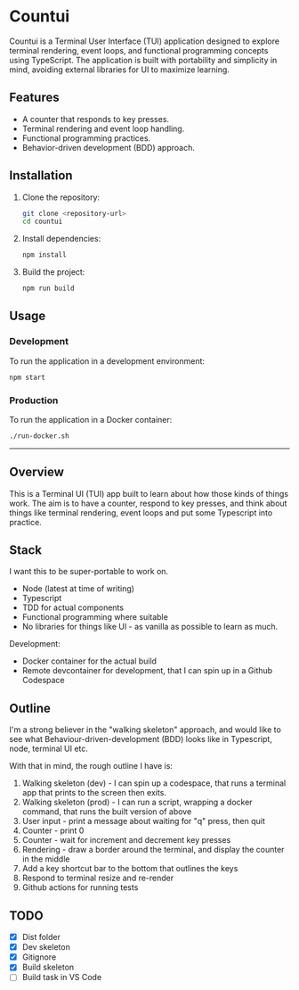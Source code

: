 # Countui

Countui is a Terminal User Interface (TUI) application designed to explore terminal rendering, event loops, and functional programming concepts using TypeScript. The application is built with portability and simplicity in mind, avoiding external libraries for UI to maximize learning.

## Features
- A counter that responds to key presses.
- Terminal rendering and event loop handling.
- Functional programming practices.
- Behavior-driven development (BDD) approach.

## Installation

1. Clone the repository:
   ```bash
   git clone <repository-url>
   cd countui
   ```

2. Install dependencies:
   ```bash
   npm install
   ```

3. Build the project:
   ```bash
   npm run build
   ```

## Usage

### Development
To run the application in a development environment:
```bash
npm start
```

### Production
To run the application in a Docker container:
```bash
./run-docker.sh
```

---

## Overview

This is a Terminal UI (TUI) app built to learn about how those kinds of things work. The aim is to have a counter, respond to key presses, and think about things like terminal rendering, event loops and put some Typescript into practice.

## Stack

I want this to be super-portable to work on.

- Node (latest at time of writing)
- Typescript
- TDD for actual components
- Functional programming where suitable
- No libraries for things like UI - as vanilla as possible to learn as much.

Development:
- Docker container for the actual build
- Remote devcontainer for development, that I can spin up in a Github Codespace

## Outline

I'm a strong believer in the "walking skeleton" approach, and would like to see what Behaviour-driven-development (BDD) looks like in Typescript, node, terminal UI etc.

With that in mind, the rough outline I have is:
1. Walking skeleton (dev) - I can spin up a codespace, that runs a terminal app that prints to the screen then exits.
2. Walking skeleton (prod) - I can run a script, wrapping a docker command, that runs the built version of above
3. User input - print a message about waiting for "q" press, then quit
4. Counter - print 0
5. Counter - wait for increment and decrement key presses
6. Rendering - draw a border around the terminal, and display the counter in the middle
7. Add a key shortcut bar to the bottom that outlines the keys
8. Respond to terminal resize and re-render
9. Github actions for running tests

## TODO

- [x] Dist folder
- [x] Dev skeleton
- [x] Gitignore
- [x] Build skeleton
- [ ] Build task in VS Code